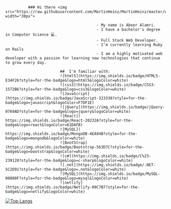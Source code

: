               ### Hi there <img src="https://raw.githubusercontent.com/MartinHeinz/MartinHeinz/master/wave.gif" width="30px">




<!--
**abeeralamri/abeeralamri** is a ✨ _special_ ✨ repository because its `README.md` (this file) appears on your GitHub profile.

Here are some ideas to get you started:
- 🔭 I’m currently working on ...
- 🌱 I’m currently learning ...
- 👯 I’m looking to collaborate on ...
- 🤔 I’m looking for help with ...
- 💬 Ask me about ...
- 📫 How to reach me: ...
- 😄 Pronouns: ...
- ⚡ Fun fact: ...
-->
                                            - My name is Abeer Alamri.
                                            - I have a bachelor's degree in Computer Science 💻.
                                            - Full Stack Web Developer.
                                            - I’m currently learning Ruby on Rails 
                                            - I am a highly motivated web developer with a passion for learning new technologies that continue to grow every day.

                            ##  I'm familiar with:
                            ![html5](https://img.shields.io/badge/HTML5-E34F26?style=for-the-badge&logo=html5&logoColor=white)
                            ![css3](https://img.shields.io/badge/CSS3-1572B6?style=for-the-badge&logo=css3&logoColor=white)
                            ![JavaScript](https://img.shields.io/badge/JavaScript-323330?style=for-the-badge&logo=javascript&logoColor=F7DF1E)
                            ![jQuery](https://img.shields.io/badge/jQuery-0769AD?style=for-the-badge&logo=jquery&logoColor=white)
                            ![React](	https://img.shields.io/badge/React-20232A?style=for-the-badge&logo=react&logoColor=61DAFB)
                            ![MySQL](	https://img.shields.io/badge/MongoDB-4EA94B?style=for-the-badge&logo=mongodb&logoColor=white)
                            ![BootStrap](https://img.shields.io/badge/Bootstrap-563D7C?style=for-the-badge&logo=bootstrap&logoColor=white)
                            ![c#](https://img.shields.io/badge/C%23-239120?style=for-the-badge&logo=c-sharp&logoColor=white)
                            ![.net](https://img.shields.io/badge/.NET-5C2D91?style=for-the-badge&logo=.net&logoColor=white)
                            ![MySQL](https://img.shields.io/badge/MySQL-00000F?style=for-the-badge&logo=mysql&logoColor=white)
                            ![netlify](https://img.shields.io/badge/Netlify-00C7B7?style=for-the-badge&logo=netlify&logoColor=white)


[![Top Langs](https://github-readme-stats.vercel.app/api/top-langs/?username=abeeralamri&layout=compact)](https://github.com/anuraghazra/github-readme-stats)




